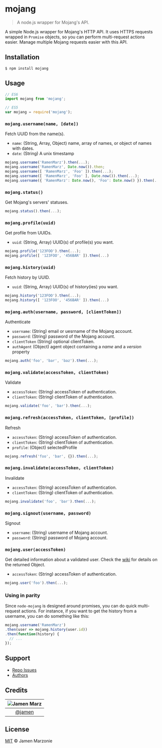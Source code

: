 mojang
======
> A node.js wrapper for Mojang's API.

A simple Node.js wrapper for Mojang's HTTP API.  It uses HTTPS requests wrapped in `Promise` objects, so you can perform multi-request actions easier.  Manage multiple Mojang requests easier with this API.

## Installation
```shell
$ npm install mojang
```

## Usage
```javascript
// ES6
import mojang from 'mojang';

// ES5
var mojang = require('mojang');
```

### `mojang.username(name, [date])`
Fetch UUID from the name(s).
 - `name`: (String, Array, Object) name, array of names, or object of names with dates.
 - `date`: (String) A unix timestamp

```javascript
mojang.username('RamenMarz').then(...);
mojang.username('RamenMarz', Date.now()).then;
mojang.username([ 'RamenMarz', 'Foo' ]).then(...);
mojang.username([ 'RamenMarz', 'Foo' ], Date.now()).then(...);
mojang.username({ 'RamenMarz': Date.now(), 'Foo': Date.now() }).then(...);
```

### `mojang.status()`
Get Mojang's servers' statuses.

```javascript
mojang.status().then(...);
```

### `mojang.profile(uuid)`
Get profile from UUIDs.
 - `uuid`: (String, Array) UUID(s) of profile(s) you want.

```javascript
mojang.profile('123FOO').then(...);
mojang.profile([ '123FOO', '456BAR' ]).then(...)
```

### `mojang.history(uuid)`
Fetch history by UUID.
 - `uuid`: (String, Array) UUID(s) of history(ies) you want.

```javascript
mojang.history('123FOO').then(...);
mojang.history([ '123FOO', '456BAR' ]).then(...)
```

### `mojang.auth(username, password, [clientToken])`
Authenticate
 - `username`: (String) email or uesrname of the Mojang account.
 - `password`: (String) password of the Mojang account.
 - `clientToken` (String) optional clientToken.
 - `authAgent` (Object) agent object containing a *name* and a *version* property

```javascript
mojang.auth('foo', 'bar', 'baz').then(...);
```

### `mojang.validate(accessToken, clientToken)`
Validate
 - `accessToken`: (String) accessToken of authentication.
 - `clientToken`: (String) clientToken of authentication.

```javascript
mojang.validate('foo', 'bar').then(...);
```

### `mojang.refresh(accessToken, clientToken, [profile])`
Refresh
 - `accessToken`: (String) accessToken of authentication.
 - `clientToken`: (String) clientToken of authentication.
 - `profile`: (Object) selectedProfile

```javascript
mojang.refresh('foo', 'bar', {}).then(...);
```

### `mojang.invalidate(accessToken, clientToken)`
Invalidate
 - `accessToken`: (String) accessToken of authentication.
 - `clientToken`: (String) clientToken of authentication.

```javascript
mojang.invalidate('foo', 'bar').then(...);
```


### `mojang.signout(username, password)`
Signout
 - `username`: (String) username of Mojang account.
 - `password`: (String) password of Mojang account.


### `mojang.user(accessToken)`
Get detailed information about a validated user. Check the [wiki][wiki-user] for details on the returned Object.
- `accessToken`: (String) accessToken of authentication.

```javascript
mojang.user('foo').then(...);
```


### Using in parity
Since `node-mojang` is designed around promises, you can do quick multi-request actions.  For instance, if you want to get the history from a username, you can do something like this:
```javascript
mojang.username('RamenMarz')
.then(user => mojang.history(user.id))
.then(function(history) {
  // ...
});
```

## Support
 - [Repo Issues](https://github.com/jamen/node-mojang/issues)
 - [Authors](#Credits)

## Credits

|![Jamen Marz][jamen-image]|
|:--------:|
| [@jamen] |

## License
[MIT][license] &copy; Jamen Marzonie

<!-- All links must be "tagged" -->
 [example-badge]: https://img.shields.io/badge/example-badge-green.svg
 [foobar-badge]: https://img.shields.io/badge/foobar-baz-green.svg

 [wiki-user]: http://wiki.vg/Mojang_API#Response_9

 [@jamen]: https://github.com/jamen
 [jamen-image]: https://avatars2.githubusercontent.com/u/6251703?v=3&s=125

 [license]: LICENSE
